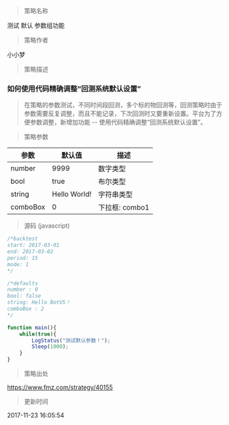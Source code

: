 
> 策略名称

测试 默认 参数组功能

> 策略作者

小小梦

> 策略描述

### 如何使用代码精确调整“回测系统默认设置”

> 在策略的参数测试，不同时间段回测，多个标的物回测等，回测策略时由于参数需要反复调整，而且不能记录，下次回测时又要重新设置。平台为了方便参数调整，新增加功能 -- 使用代码精确调整“回测系统默认设置”。

> 策略参数



|参数|默认值|描述|
|----|----|----|
|number|9999|数字类型|
|bool|true|布尔类型|
|string|Hello World!|字符串类型|
|comboBox|0|下拉框: combo1|combo2|combo3|


> 源码 (javascript)

``` javascript
/*backtest
start: 2017-03-01        
end: 2017-03-02           
period: 15              
mode: 1                 
*/

/*defaults
number : 0
bool: false
string: Hello BotVS！
comboBox : 2
*/

function main(){
    while(true){
        LogStatus("测试默认参数！");
        Sleep(1000);
    }
}
```

> 策略出处

https://www.fmz.com/strategy/40155

> 更新时间

2017-11-23 16:05:54
